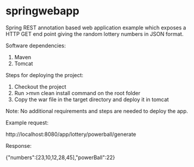 # springwebapp
Spring REST annotation based web application example which exposes a HTTP GET end point giving the random lottery numbers in JSON format.

Software dependencies:
1) Maven
2) Tomcat 

Steps for deploying the project:
1) Checkout the project
2) Run >mvn clean install command on the root folder
3) Copy the war file in the target directory and deploy it in tomcat

Note: No additional requirements and steps are needed to deploy the app.

Example request:

http://localhost:8080/app/lottery/powerball/generate

Response:

{"numbers":[23,10,12,28,45],"powerBall":22}
